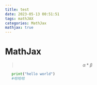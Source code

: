 ```yaml
---
title: test
date: 2023-05-13 00:51:51
tags: mathJAX
categories: MathJax
mathjax: true
---
```


# MathJax
> $$ \alpha*\beta $$

```python
   print("hello world")
   #哈哈哈
```